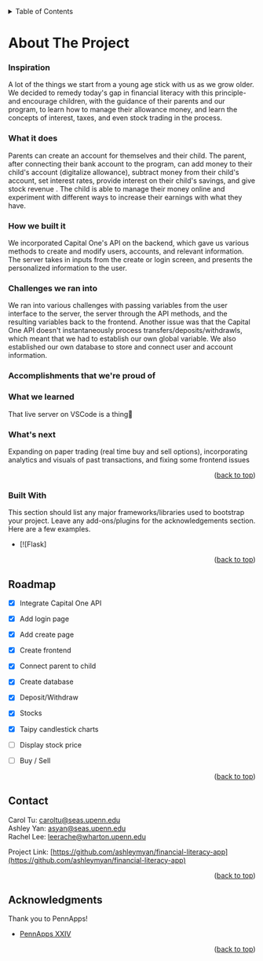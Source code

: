 
<a name="readme-top"></a>

<!-- TABLE OF CONTENTS -->
<details>
  <summary>Table of Contents</summary>
  <ol>
    <li>
      <a href="#about-the-project">About The Project</a>
      <ul>
        <li><a href="#built-with">Built With</a></li>
      </ul>
    </li>
    <li><a href="#roadmap">Roadmap</a></li>
    <li><a href="#contact">Contact</a></li>
    <li><a href="#acknowledgments">Acknowledgments</a></li>
  </ol>
</details>



<!-- ABOUT THE PROJECT -->
# About The Project

### Inspiration
A lot of the things we start from a young age stick with us as we grow older. We decided to remedy today's gap in financial literacy with this principle- and encourage children, with the guidance of their parents and our program, to learn how to manage their allowance money, and learn the concepts of interest, taxes, and even stock trading in the process.

### What it does
Parents can create an account for themselves and their child. The parent, after connecting their bank account to the program, can add money to their child's account (digitalize allowance), subtract money from their child's account, set interest rates, provide interest on their child's savings, and give stock revenue . The child is able to manage their money online and experiment with different ways to increase their earnings with what they have.

### How we built it
We incorporated Capital One's API on the backend, which gave us various methods to create and modify users, accounts, and relevant information. The server takes in inputs from the create or login screen, and presents the personalized information to the user. 

### Challenges we ran into
We ran into various challenges with passing variables from the user interface to the server, the server through the API methods, and the resulting variables back to the frontend. Another issue was that the Capital One API doesn't instantaneously process transfers/deposits/withdrawls, which meant that we had to establish our own global variable. We also established our own database to store and connect user and account information.

### Accomplishments that we're proud of


### What we learned
That live server on VSCode is a thing🤯

### What's next
Expanding on paper trading (real time buy and sell options), incorporating analytics and visuals of past transactions, and fixing some frontend issues

<p align="right">(<a href="#readme-top">back to top</a>)</p>



### Built With

This section should list any major frameworks/libraries used to bootstrap your project. Leave any add-ons/plugins for the acknowledgements section. Here are a few examples.
* [![Flask]


<p align="right">(<a href="#readme-top">back to top</a>)</p>



<!-- ROADMAP -->
## Roadmap

- [x] Integrate Capital One API
- [x] Add login page
- [x] Add create page
- [x] Create frontend
- [x] Connect parent to child
- [x] Create database
- [x] Deposit/Withdraw
- [x] Stocks
 - [x] Taipy candlestick charts
 - [ ] Display stock price
 - [ ] Buy / Sell


<p align="right">(<a href="#readme-top">back to top</a>)</p>


<!-- CONTACT -->
## Contact

Carol Tu: caroltu@seas.upenn.edu </br>
Ashley Yan: asyan@seas.upenn.edu  </br>
Rachel Lee: leerache@wharton.upenn.edu </br>

Project Link: [https://github.com/ashleymyan/financial-literacy-app](https://github.com/ashleymyan/financial-literacy-app)

<p align="right">(<a href="#readme-top">back to top</a>)</p>



<!-- ACKNOWLEDGMENTS -->
## Acknowledgments

Thank you to PennApps!

* [PennApps XXIV](https://2023f.pennapps.com/)
  


<p align="right">(<a href="#readme-top">back to top</a>)</p>



